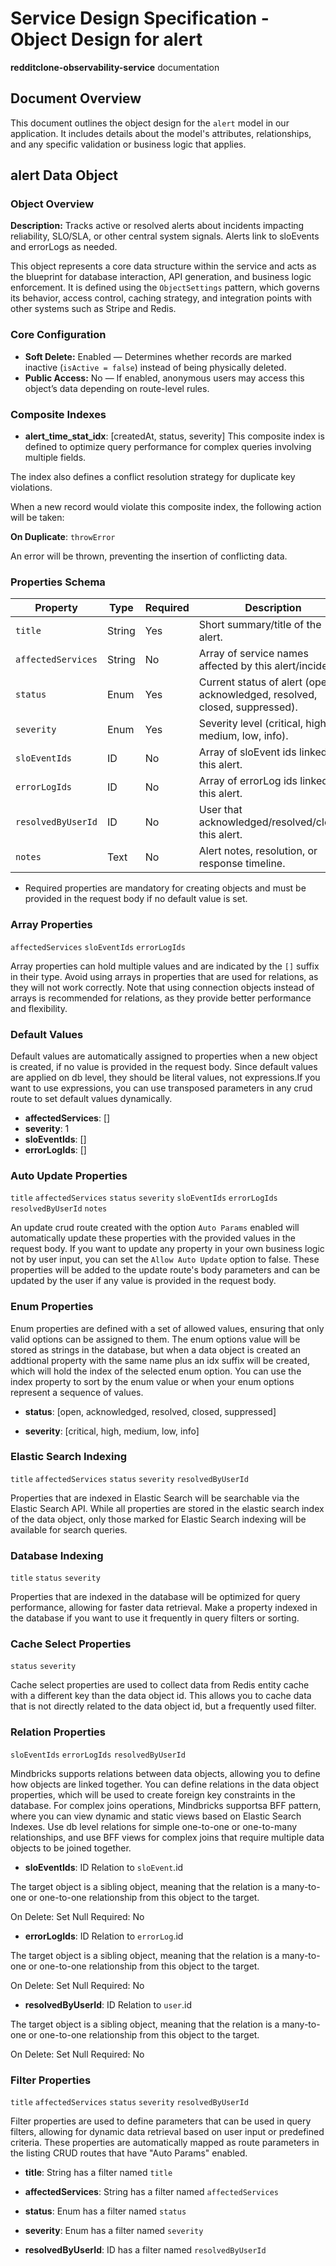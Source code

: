 # Service Design Specification - Object Design for alert

**redditclone-observability-service** documentation

## Document Overview

This document outlines the object design for the `alert` model in our application. It includes details about the model's attributes, relationships, and any specific validation or business logic that applies.

## alert Data Object

### Object Overview

**Description:** Tracks active or resolved alerts about incidents impacting reliability, SLO/SLA, or other central system signals. Alerts link to sloEvents and errorLogs as needed.

This object represents a core data structure within the service and acts as the blueprint for database interaction, API generation, and business logic enforcement.
It is defined using the `ObjectSettings` pattern, which governs its behavior, access control, caching strategy, and integration points with other systems such as Stripe and Redis.

### Core Configuration

- **Soft Delete:** Enabled — Determines whether records are marked inactive (`isActive = false`) instead of being physically deleted.
- **Public Access:** No — If enabled, anonymous users may access this object’s data depending on route-level rules.

### Composite Indexes

- **alert_time_stat_idx**: [createdAt, status, severity]
  This composite index is defined to optimize query performance for complex queries involving multiple fields.

The index also defines a conflict resolution strategy for duplicate key violations.

When a new record would violate this composite index, the following action will be taken:

**On Duplicate**: `throwError`

An error will be thrown, preventing the insertion of conflicting data.

### Properties Schema

| Property           | Type   | Required | Description                                                                 |
| ------------------ | ------ | -------- | --------------------------------------------------------------------------- |
| `title`            | String | Yes      | Short summary/title of the alert.                                           |
| `affectedServices` | String | No       | Array of service names affected by this alert/incident.                     |
| `status`           | Enum   | Yes      | Current status of alert (open, acknowledged, resolved, closed, suppressed). |
| `severity`         | Enum   | Yes      | Severity level (critical, high, medium, low, info).                         |
| `sloEventIds`      | ID     | No       | Array of sloEvent ids linked to this alert.                                 |
| `errorLogIds`      | ID     | No       | Array of errorLog ids linked to this alert.                                 |
| `resolvedByUserId` | ID     | No       | User that acknowledged/resolved/closed this alert.                          |
| `notes`            | Text   | No       | Alert notes, resolution, or response timeline.                              |

- Required properties are mandatory for creating objects and must be provided in the request body if no default value is set.

### Array Properties

`affectedServices` `sloEventIds` `errorLogIds`

Array properties can hold multiple values and are indicated by the `[]` suffix in their type. Avoid using arrays in properties that are used for relations, as they will not work correctly.
Note that using connection objects instead of arrays is recommended for relations, as they provide better performance and flexibility.

### Default Values

Default values are automatically assigned to properties when a new object is created, if no value is provided in the request body.
Since default values are applied on db level, they should be literal values, not expressions.If you want to use expressions, you can use transposed parameters in any crud route to set default values dynamically.

- **affectedServices**: []
- **severity**: 1
- **sloEventIds**: []
- **errorLogIds**: []

### Auto Update Properties

`title` `affectedServices` `status` `severity` `sloEventIds` `errorLogIds` `resolvedByUserId` `notes`

An update crud route created with the option `Auto Params` enabled will automatically update these properties with the provided values in the request body.
If you want to update any property in your own business logic not by user input, you can set the `Allow Auto Update` option to false.
These properties will be added to the update route's body parameters and can be updated by the user if any value is provided in the request body.

### Enum Properties

Enum properties are defined with a set of allowed values, ensuring that only valid options can be assigned to them.
The enum options value will be stored as strings in the database,
but when a data object is created an addtional property with the same name plus an idx suffix will be created, which will hold the index of the selected enum option.
You can use the index property to sort by the enum value or when your enum options represent a sequence of values.

- **status**: [open, acknowledged, resolved, closed, suppressed]

- **severity**: [critical, high, medium, low, info]

### Elastic Search Indexing

`title` `affectedServices` `status` `severity` `resolvedByUserId`

Properties that are indexed in Elastic Search will be searchable via the Elastic Search API.
While all properties are stored in the elastic search index of the data object, only those marked for Elastic Search indexing will be available for search queries.

### Database Indexing

`title` `status` `severity`

Properties that are indexed in the database will be optimized for query performance, allowing for faster data retrieval.
Make a property indexed in the database if you want to use it frequently in query filters or sorting.

### Cache Select Properties

`status` `severity`

Cache select properties are used to collect data from Redis entity cache with a different key than the data object id.
This allows you to cache data that is not directly related to the data object id, but a frequently used filter.

### Relation Properties

`sloEventIds` `errorLogIds` `resolvedByUserId`

Mindbricks supports relations between data objects, allowing you to define how objects are linked together.
You can define relations in the data object properties, which will be used to create foreign key constraints in the database.
For complex joins operations, Mindbricks supportsa BFF pattern, where you can view dynamic and static views based on Elastic Search Indexes.
Use db level relations for simple one-to-one or one-to-many relationships, and use BFF views for complex joins that require multiple data objects to be joined together.

- **sloEventIds**: ID
  Relation to `sloEvent`.id

The target object is a sibling object, meaning that the relation is a many-to-one or one-to-one relationship from this object to the target.

On Delete: Set Null
Required: No

- **errorLogIds**: ID
  Relation to `errorLog`.id

The target object is a sibling object, meaning that the relation is a many-to-one or one-to-one relationship from this object to the target.

On Delete: Set Null
Required: No

- **resolvedByUserId**: ID
  Relation to `user`.id

The target object is a sibling object, meaning that the relation is a many-to-one or one-to-one relationship from this object to the target.

On Delete: Set Null
Required: No

### Filter Properties

`title` `affectedServices` `status` `severity` `resolvedByUserId`

Filter properties are used to define parameters that can be used in query filters, allowing for dynamic data retrieval based on user input or predefined criteria.
These properties are automatically mapped as route parameters in the listing CRUD routes that have "Auto Params" enabled.

- **title**: String has a filter named `title`

- **affectedServices**: String has a filter named `affectedServices`

- **status**: Enum has a filter named `status`

- **severity**: Enum has a filter named `severity`

- **resolvedByUserId**: ID has a filter named `resolvedByUserId`
